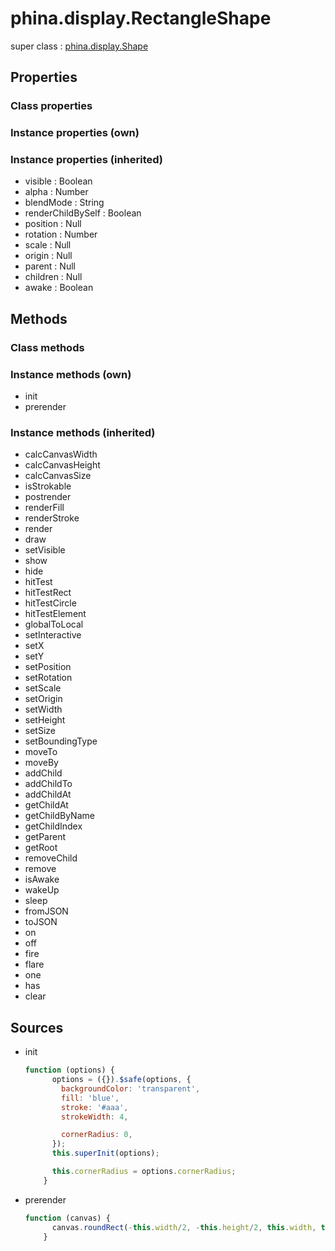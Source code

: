 # phina.display.RectangleShape

super class : [phina.display.Shape](phina.display.Shape.md)

## Properties

### Class properties


### Instance properties (own)


### Instance properties (inherited)

* visible : Boolean
* alpha : Number
* blendMode : String
* renderChildBySelf : Boolean
* position : Null
* rotation : Number
* scale : Null
* origin : Null
* parent : Null
* children : Null
* awake : Boolean

## Methods

### Class methods


### Instance methods (own)

* init
* prerender

### Instance methods (inherited)

* calcCanvasWidth
* calcCanvasHeight
* calcCanvasSize
* isStrokable
* postrender
* renderFill
* renderStroke
* render
* draw
* setVisible
* show
* hide
* hitTest
* hitTestRect
* hitTestCircle
* hitTestElement
* globalToLocal
* setInteractive
* setX
* setY
* setPosition
* setRotation
* setScale
* setOrigin
* setWidth
* setHeight
* setSize
* setBoundingType
* moveTo
* moveBy
* addChild
* addChildTo
* addChildAt
* getChildAt
* getChildByName
* getChildIndex
* getParent
* getRoot
* removeChild
* remove
* isAwake
* wakeUp
* sleep
* fromJSON
* toJSON
* on
* off
* fire
* flare
* one
* has
* clear

## Sources

* init
  ```javascript
  function (options) {
        options = ({}).$safe(options, {
          backgroundColor: 'transparent',
          fill: 'blue',
          stroke: '#aaa',
          strokeWidth: 4,
  
          cornerRadius: 0,
        });
        this.superInit(options);
  
        this.cornerRadius = options.cornerRadius;
      }
  ```
* prerender
  ```javascript
  function (canvas) {
        canvas.roundRect(-this.width/2, -this.height/2, this.width, this.height, this.cornerRadius);
      }
  ```

